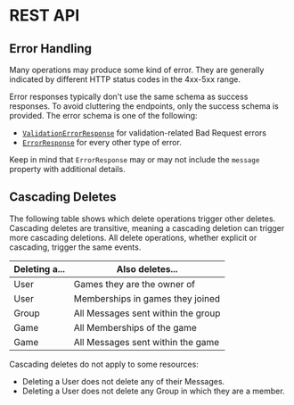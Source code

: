 # REST API

## Error Handling

Many operations may produce some kind of error.
They are generally indicated by different HTTP status codes in the 4xx-5xx range.

Error responses typically don't use the same schema as success responses.
To avoid cluttering the endpoints, only the success schema is provided.
The error schema is one of the following:

* [`ValidationErrorResponse`](#model-ValidationErrorResponse) for validation-related Bad Request errors
* [`ErrorResponse`](#model-ErrorResponse) for every other type of error.

Keep in mind that `ErrorResponse` may or may not include the `message` property with additional details.

## Cascading Deletes

The following table shows which delete operations trigger other deletes.
Cascading deletes are transitive, meaning a cascading deletion can trigger more cascading deletions.
All delete operations, whether explicit or cascading, trigger the same events.

| Deleting a... | Also deletes... |
| --- | --- |
| User | Games they are the owner of |
| User | Memberships in games they joined |
| Group | All Messages sent within the group |
| Game | All Memberships of the game |
| Game | All Messages sent within the game |

Cascading deletes do not apply to some resources:

* Deleting a User does not delete any of their Messages.
* Deleting a User does not delete any Group in which they are a member.
